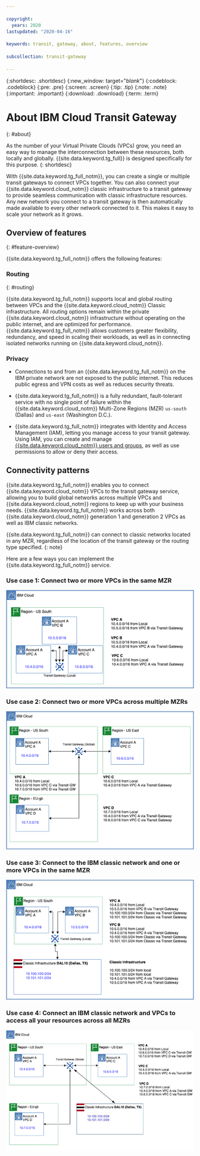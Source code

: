 ```yaml
---

copyright:
  years: 2020
lastupdated: "2020-04-16"

keywords: transit, gateway, about, features, overview

subcollection: transit-gateway

---
```


{:shortdesc: .shortdesc}
{:new_window: target="_blank_"}
{:codeblock: .codeblock}
{:pre: .pre}
{:screen: .screen}
{:tip: .tip}
{:note: .note}
{:important: .important}
{:download: .download}
{:term: .term}

# About IBM Cloud Transit Gateway
{: #about}

As the number of your Virtual Private Clouds (VPCs) grow, you need an easy way to manage the interconnection between these resources, both locally and globally. {{site.data.keyword.tg_full}} is designed specifically for this purpose.
{: shortdesc}

With {{site.data.keyword.tg_full_notm}}, you can create a single or multiple transit gateways to connect VPCs together. You can also connect your {{site.data.keyword.cloud_notm}} classic infrastructure to a transit gateway to provide seamless communication with classic infrastructure resources. Any new network you connect to a transit gateway is then automatically made available to every other network connected to it. This makes it easy to scale your network as it grows.

## Overview of features
{: #feature-overview}

{{site.data.keyword.tg_full_notm}} offers the following features:

### Routing
{: #routing}

{{site.data.keyword.tg_full_notm}} supports local and global routing between VPCs and the {{site.data.keyword.cloud_notm}} Classic infrastructure. All routing options remain within the private {{site.data.keyword.cloud_notm}} infrastructure without operating on the public internet, and are optimized for performance. {{site.data.keyword.tg_full_notm}} allows customers greater flexibility, redundancy, and speed in scaling their workloads, as well as in connecting isolated networks running on {{site.data.keyword.cloud_notm}}.

### Privacy

* Connections to and from an {{site.data.keyword.tg_full_notm}} on the IBM private network are not exposed to the public internet. This reduces public egress and VPN costs as well as reduces security threats.

* {{site.data.keyword.tg_full_notm}} is a fully redundant, fault-tolerant service with no single point of failure within the {{site.data.keyword.cloud_notm}} Multi-Zone Regions (MZR) `us-south` (Dallas) and `us-east` (Washington D.C.).

* {{site.data.keyword.tg_full_notm}} integrates with Identity and Access Management (IAM), letting you manage access to your transit gateway. Using IAM, you can create and manage [{{site.data.keyword.cloud_notm}} users and groups](/docs/transit-gateway?topic=transit-gateway-iam), as well as use permissions to allow or deny their access.

## Connectivity patterns

{{site.data.keyword.tg_full_notm}} enables you to connect {{site.data.keyword.cloud_notm}} VPCs to the transit gateway service, allowing you to build global networks across multiple VPCs and {{site.data.keyword.cloud_notm}} regions to keep up with your business needs. {{site.data.keyword.tg_full_notm}} works across both {{site.data.keyword.cloud_notm}} generation 1 and generation 2 VPCs as well as IBM classic networks.

{{site.data.keyword.tg_full_notm}} can connect to classic networks located in any MZR, regardless of the location of the transit gateway or the routing type specified.
{: note}

Here are a few ways you can implement the {{site.data.keyword.tg_full_notm}} service.

### Use case 1: Connect two or more VPCs in the same MZR

![Connect two or more VPCs in the same MZR](images/TGW_SameRegion.png "Connect two or more VPCs in the same MZR")

### Use case 2: Connect two or more VPCs across multiple MZRs

![Connect two or more VPCs across multiple MZRs](images/TGW_Multi-Multi.png "Connect two or more VPCs across multiple MZRs")

### Use case 3: Connect to the IBM classic network and one or more VPCs in the same MZR

![Connect to the IBM classic network and one or more VPCs in the same MZR](images/TGW_Classic.png "Connect an IBM classic network and one or more VPCs in the same MZR")

### Use case 4: Connect an IBM classic network and VPCs to access all your resources across all MZRs

![Connect to the IBM classic network and VPCs to access all your resources across all MZRs](images/twg_use_4.png "Connect an IBM classic network and VPCs to access all your resources across all MZRs")
